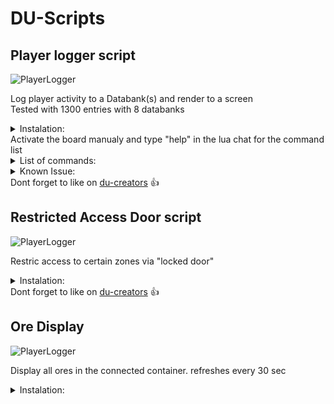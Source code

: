 
# DU-Scripts

## Player logger script

![PlayerLogger](https://github.com/Davemane42/DU-Scripts/blob/master/images/PlayerLogger.png?raw=true)

Log player activity to a Databank(s) and render to a screen<br />
Tested with 1300 entries with 8 databanks


<details close="close">
  <summary>Instalation:</summary>
  <ul>
    <details close="close">
      <summary>Elements needed:</summary>
      <ul>
        <li>1x Programming board</li>
        <li>1x Manual Switch</li>
        <li>1x Screen</li>
	<li>1x Detection zone</li>
	<li>1 to 8 Databank(s)</li>
      </ul>
    </details>
    <li>Copy the content of this <a href="https://raw.githubusercontent.com/Davemane42/DU-Scripts/master/PlayerLogger/PlayerLogger.json">link</a></li>
      <ul><li>Right click (on the programming board) -> Advanced -> Paste Lua configuration from clipboard</li></ul>
    <li>Connect Detection zone -> Manual Switch -> Programming Board -> Manual Switch (both way)</li>
    <ul><li>For multiple detection zone: add an "OR operator" between the Detection zones and the Manual Switch
      </br>(only 1 needed) in between the zones and switch</li></ul>
    <li>Then Programming Board -> databank(s) and screen</li>
    <li>Finnaly, hit ctrl+L while looking at the board
      </br>add your username in line 7 of unit.start()
      </br>rename the location to your liking</li>  
  </ul>
</details>
Activate the board manualy and type "help" in the lua chat for the command list
<details close="close">
  <summary>List of commands:</summary>
  <ul>
    <li>'clear' [clear the databank(s)]</li>
    <li>'dump' [dump the table as JSON in the screen HTML so you can copy it]</li>
    <li>'exit' [exit debug mode]</li>
    <li>'help' display a list of commands</li>
    <li>'remove (indices)' [remove an entry from one of the table]</li>
    <li>'update' [Update the screen code]</li>
  </ul>
</details>
<details close="close">
<summary>Known Issue:</summary>
  <ul>
    <li></li>
    <li></li>
    <li></li>
  </ul>
</details>
Dont forget to like on <a href="https://du-creators.org/makers/Davemane42/ship/Player%20Logger">du-creators</a> 👍

## Restricted Access Door script

![PlayerLogger](https://github.com/Davemane42/DU-Scripts/blob/master/images/RestrictedDoor.png?raw=true)

Restric access to certain zones via "locked door"

<details close="close">
  <summary>Instalation:</summary>
  <ul>
    <details close="close">
      <summary>Elements needed:</summary>
      <ul>
        <li>1x Programming board</li>
	<li>1x Detection zone</li>
	<li>1x Screen (minimum)</li>
	  <ul><li>Supports multiple screens</li></ul>
      </ul>
    </details>
    <li>Copy the content of this <a href="https://raw.githubusercontent.com/Davemane42/DU-Scripts/master/RestrictedAccessDoor/RestrictedAccessDoor.json">link</a></li>
      <ul><li>Right click (on the programming board) -> Advanced -> Paste Lua configuration from clipboard</li></ul>
    <li>Connect Detection zone -> Programming Board</li>
    <li>Then Programming Board -> Door and Screen(s)</li>
    <li>Finnaly, edit the lua parameters (Right click -> Advanced -> Edit Lua Parameters)
      </br>Add your username between the quotes ""
	<ul><li>"Davemane42"</li></ul>
      For multiple user. add comma , between names and no spaces
	<ul><li>"Davemane42,User2,User3"</li></ul></li>
  </ul>
</details>
Dont forget to like on <a href="https://du-creators.org/makers/Davemane42/ship/Restricted%20Access%20Door">du-creators</a> 👍

## Ore Display

![PlayerLogger](https://github.com/Davemane42/DU-Scripts/blob/master/images/Ore_Display.png?raw=true)

Display all ores in the connected container.
refreshes every 30 sec

<details close="close">
  <summary>Instalation:</summary>
  <ul>
    <details close="close">
      <summary>Elements needed:</summary>
      <ul>
        <li>1x Programming board</li>
        <li>1x Container / ContainerHub</li>
      </ul>
    </details>
    <li><p>Copy the content of this <a href="https://raw.githubusercontent.com/Davemane42/DU-Scripts/master/OreDisplay/OreDisplay.json">link</a> and paste on a programming board</p></li>
    <li><p>Connnect the board to the container / ContainerHub.
  </ul>
</details>
